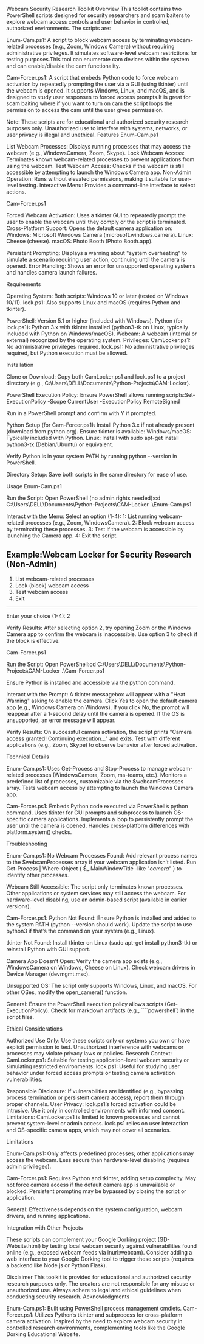 Webcam Security Research Toolkit
Overview
This toolkit contains two PowerShell scripts designed for security researchers and scam baiters to explore webcam access controls and user behavior in controlled, authorized environments. The scripts are:

Enum-Cam.ps1: A script to block webcam access by terminating webcam-related processes (e.g., Zoom, Windows Camera) without requiring administrative privileges. It simulates software-level webcam restrictions for testing purposes.This tool can enumerate cam devices within the system and can enable/disable the cam functionality.

Cam-Forcer.ps1: A script that embeds Python code to force webcam activation by repeatedly prompting the user via a GUI (using tkinter) until the webcam is opened. It supports Windows, Linux, and macOS, and is designed to study user responses to forced access prompts.It is great for scam baiting where if you want to turn on cam the script loops the permission to access the cam until the user gives permisssion.

Note: These scripts are for educational and authorized security research purposes only. Unauthorized use to interfere with systems, networks, or user privacy is illegal and unethical.
Features
Enum-Cam.ps1

List Webcam Processes: Displays running processes that may access the webcam (e.g., WindowsCamera, Zoom, Skype).
Lock Webcam Access: Terminates known webcam-related processes to prevent applications from using the webcam.
Test Webcam Access: Checks if the webcam is still accessible by attempting to launch the Windows Camera app.
Non-Admin Operation: Runs without elevated permissions, making it suitable for user-level testing.
Interactive Menu: Provides a command-line interface to select actions.

Cam-Forcer.ps1

Forced Webcam Activation: Uses a tkinter GUI to repeatedly prompt the user to enable the webcam until they comply or the script is terminated.
Cross-Platform Support: Opens the default camera application on:
Windows: Microsoft Windows Camera (microsoft.windows.camera).
Linux: Cheese (cheese).
macOS: Photo Booth (Photo Booth.app).


Persistent Prompting: Displays a warning about "system overheating" to simulate a scenario requiring user action, continuing until the camera is opened.
Error Handling: Shows an error for unsupported operating systems and handles camera launch failures.

Requirements

Operating System:
Both scripts: Windows 10 or later (tested on Windows 10/11).
lock.ps1: Also supports Linux and macOS (requires Python and tkinter).


PowerShell: Version 5.1 or higher (included with Windows).
Python (for lock.ps1): Python 3.x with tkinter installed (python3-tk on Linux, typically included with Python on Windows/macOS).
Webcam: A webcam (internal or external) recognized by the operating system.
Privileges:
CamLocker.ps1: No administrative privileges required.
lock.ps1: No administrative privileges required, but Python execution must be allowed.



Installation

Clone or Download:
Copy both CamLocker.ps1 and lock.ps1 to a project directory (e.g., C:\Users\DELL\Documents\Python-Projects\CAM-Locker).


PowerShell Execution Policy:
Ensure PowerShell allows running scripts:Set-ExecutionPolicy -Scope CurrentUser -ExecutionPolicy RemoteSigned


Run in a PowerShell prompt and confirm with Y if prompted.




Python Setup (for Cam-Forcer.ps1):
Install Python 3.x if not already present (download from python.org).
Ensure tkinter is available:
Windows/macOS: Typically included with Python.
Linux: Install with sudo apt-get install python3-tk (Debian/Ubuntu) or equivalent.


Verify Python is in your system PATH by running python --version in PowerShell.


Directory Setup:
Save both scripts in the same directory for ease of use.



Usage
Enum-Cam.ps1

Run the Script:
Open PowerShell (no admin rights needed):cd C:\Users\DELL\Documents\Python-Projects\CAM-Locker
.\Enum-Cam.ps1




Interact with the Menu:
Select an option (1-4):
1: List running webcam-related processes (e.g., Zoom, WindowsCamera).
2: Block webcam access by terminating these processes.
3: Test if the webcam is accessible by launching the Camera app.
4: Exit the script.


Example:Webcam Locker for Security Research (Non-Admin)
-----------------------------------
1. List webcam-related processes
2. Lock (block) webcam access
3. Test webcam access
4. Exit
-----------------------------------
Enter your choice (1-4): 2




Verify Results:
After selecting option 2, try opening Zoom or the Windows Camera app to confirm the webcam is inaccessible.
Use option 3 to check if the block is effective.



Cam-Forcer.ps1

Run the Script:
Open PowerShell:cd C:\Users\DELL\Documents\Python-Projects\CAM-Locker
.\Cam-Forcer.ps1


Ensure Python is installed and accessible via the python command.


Interact with the Prompt:
A tkinter messagebox will appear with a "Heat Warning" asking to enable the camera.
Click Yes to open the default camera app (e.g., Windows Camera on Windows).
If you click No, the prompt will reappear after a 1-second delay until the camera is opened.
If the OS is unsupported, an error message will appear.


Verify Results:
On successful camera activation, the script prints "Camera access granted! Continuing execution..." and exits.
Test with different applications (e.g., Zoom, Skype) to observe behavior after forced activation.



Technical Details

Enum-Cam.ps1:
Uses Get-Process and Stop-Process to manage webcam-related processes (WindowsCamera, Zoom, ms-teams, etc.).
Monitors a predefined list of processes, customizable via the $webcamProcesses array.
Tests webcam access by attempting to launch the Windows Camera app.


Cam-Forcer.ps1:
Embeds Python code executed via PowerShell’s python command.
Uses tkinter for GUI prompts and subprocess to launch OS-specific camera applications.
Implements a loop to persistently prompt the user until the camera is opened.
Handles cross-platform differences with platform.system() checks.



Troubleshooting

Enum-Cam.ps1:
No Webcam Processes Found:
Add relevant process names to the $webcamProcesses array if your webcam application isn’t listed.
Run Get-Process | Where-Object { $_.MainWindowTitle -like "*camera*" } to identify other processes.


Webcam Still Accessible:
The script only terminates known processes. Other applications or system services may still access the webcam.
For hardware-level disabling, use an admin-based script (available in earlier versions).




Cam-Forcer.ps1:
Python Not Found:
Ensure Python is installed and added to the system PATH (python --version should work).
Update the script to use python3 if that’s the command on your system (e.g., Linux).


tkinter Not Found:
Install tkinter on Linux (sudo apt-get install python3-tk) or reinstall Python with GUI support.


Camera App Doesn’t Open:
Verify the camera app exists (e.g., WindowsCamera on Windows, Cheese on Linux).
Check webcam drivers in Device Manager (devmgmt.msc).


Unsupported OS:
The script only supports Windows, Linux, and macOS. For other OSes, modify the open_camera() function.




General:
Ensure the PowerShell execution policy allows scripts (Get-ExecutionPolicy).
Check for markdown artifacts (e.g., ````powershell`) in the script files.



Ethical Considerations

Authorized Use Only: Use these scripts only on systems you own or have explicit permission to test. Unauthorized interference with webcams or processes may violate privacy laws or policies.
Research Context:
CamLocker.ps1: Suitable for testing application-level webcam security or simulating restricted environments.
lock.ps1: Useful for studying user behavior under forced access prompts or testing camera activation vulnerabilities.


Responsible Disclosure: If vulnerabilities are identified (e.g., bypassing process termination or persistent camera access), report them through proper channels.
User Privacy: lock.ps1’s forced activation could be intrusive. Use it only in controlled environments with informed consent.
Limitations:
CamLocker.ps1 is limited to known processes and cannot prevent system-level or admin access.
lock.ps1 relies on user interaction and OS-specific camera apps, which may not cover all scenarios.



Limitations

Enum-Cam.ps1:
Only affects predefined processes; other applications may access the webcam.
Less secure than hardware-level disabling (requires admin privileges).


Cam-Forcer.ps1:
Requires Python and tkinter, adding setup complexity.
May not force camera access if the default camera app is unavailable or blocked.
Persistent prompting may be bypassed by closing the script or application.


General: Effectiveness depends on the system configuration, webcam drivers, and running applications.

Integration with Other Projects

These scripts can complement your Google Dorking project (GD-Website.html) by testing local webcam security against vulnerabilities found online (e.g., exposed webcam feeds via inurl:webcam).
Consider adding a web interface to your Google Dorking tool to trigger these scripts (requires a backend like Node.js or Python Flask).

Disclaimer
This toolkit is provided for educational and authorized security research purposes only. The creators are not responsible for any misuse or unauthorized use. Always adhere to legal and ethical guidelines when conducting security research.
Acknowledgments

Enum-Cam.ps1: Built using PowerShell process management cmdlets.
Cam-Forcer.ps1: Utilizes Python’s tkinter and subprocess for cross-platform camera activation.
Inspired by the need to explore webcam security in controlled research environments, complementing tools like the Google Dorking Educational Website.

